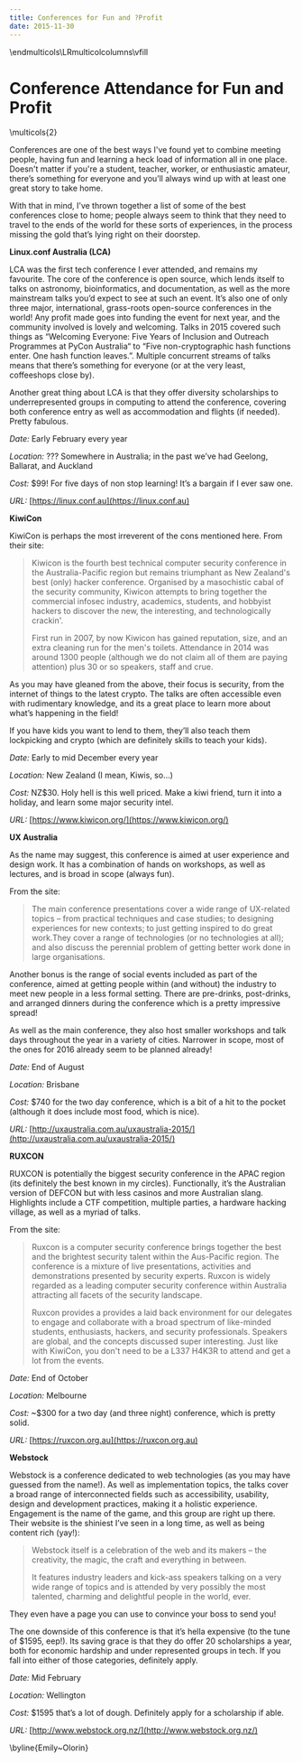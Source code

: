 ```yaml
---
title: Conferences for Fun and ?Profit
date: 2015-11-30
---
```


\endmulticols\LRmulticolcolumns\vfill

Conference Attendance for Fun and Profit
========================================

\multicols{2}

Conferences are one of the best ways I've found yet to combine meeting people, having fun and learning a heck load of information all in one place. Doesn't matter if you're a student, teacher,  worker, or enthusiastic amateur, there’s something for everyone and you’ll always wind up with at least one great story to take home.

With that in mind, I’ve thrown together a list of some of the best conferences close to home; people always seem to think that they need to travel to the ends of the world for these sorts of experiences, in the process missing the gold that’s lying right on their doorstep. 




**Linux.conf Australia (LCA)**

LCA was the first tech conference I ever attended, and remains my favourite. The core of the conference is open source, which lends itself to talks on astronomy, bioinformatics, and documentation, as well as the more mainstream talks you’d expect to see at such an event. It’s also one of only three major, international, grass-roots open-source conferences in the world! Any profit made goes into funding the event for next year, and the community involved is lovely and welcoming. Talks in 2015 covered such things as “Welcoming Everyone: Five Years of Inclusion and Outreach Programmes at PyCon Australia“ to “Five non-cryptographic hash functions enter. One hash function leaves.”. Multiple concurrent streams of talks means that there’s something for everyone (or at the very least, coffeeshops close by).

Another great thing about LCA is that they offer diversity scholarships to underrepresented groups in computing to attend the conference, covering both conference entry as well as accommodation and flights (if needed). Pretty fabulous.

*Date:* Early February every year

*Location:* ??? Somewhere in Australia; in the past we’ve had Geelong, Ballarat, and Auckland

*Cost:* $99! For five days of non stop learning! It’s a bargain if I ever saw one.

*URL:* [https://linux.conf.au](https://linux.conf.au)




**KiwiCon**

KiwiCon is perhaps the most irreverent of the cons mentioned here. From their site:

> Kiwicon is the fourth best technical computer security conference in the Australia-Pacific region but remains triumphant as New Zealand's best (only) hacker conference. Organised by a masochistic cabal of the security community, Kiwicon attempts to bring together the commercial infosec industry, academics, students, and hobbyist hackers to discover the new, the interesting, and technologically crackin'. 
>
> First run in 2007, by now Kiwicon has gained reputation, size, and an extra cleaning run for the men's toilets. Attendance in 2014 was around 1300 people (although we do not claim all of them are paying attention) plus 30 or so speakers, staff and crue.

As you may have gleaned from the above, their focus is security, from the internet of things to the latest crypto. The talks are often accessible even with rudimentary knowledge, and its a great place to learn more about what’s happening in the field!

If you have kids you want to lend to them, they’ll also teach them lockpicking and crypto (which are definitely skills to teach your kids).

*Date:* Early to mid December every year

*Location:* New Zealand (I mean, Kiwis, so…)

*Cost:* NZ$30. Holy hell is this well priced. Make a kiwi friend, turn it into a holiday, and learn some major security intel.

*URL:* [https://www.kiwicon.org/](https://www.kiwicon.org/)



**UX Australia**
 
As the name may suggest, this conference is aimed at user experience and design work. It has a combination of hands on workshops, as well as lectures, and is broad in scope (always fun).

From the site:

> The main conference presentations cover a wide range of UX-related topics – from practical techniques and case studies; to designing experiences for new contexts; to just getting inspired to do great work.They cover a range of technologies (or no technologies at all); and also discuss the perennial problem of getting better work done in large organisations.

Another bonus is the range of social events included as part of the conference, aimed at getting people within (and without) the industry to meet new people in a less formal setting. There are pre-drinks, post-drinks, and arranged dinners during the conference which is a pretty impressive spread!

As well as the main conference, they also host smaller workshops and talk days throughout the year in a variety of cities. Narrower in scope, most of the ones for 2016 already seem to be planned already!

*Date:* End of August

*Location:* Brisbane

*Cost:* $740 for the two day conference, which is a bit of a hit to the pocket (although it does include most food, which is nice).

*URL:* [http://uxaustralia.com.au/uxaustralia-2015/](http://uxaustralia.com.au/uxaustralia-2015/)



**RUXCON**

RUXCON is potentially the biggest security conference in the APAC region (its definitely the best known in my circles). Functionally, it’s the Australian version of DEFCON but with less casinos and more Australian slang. Highlights include a CTF competition, multiple parties, a hardware hacking village, as well as a myriad of talks. 

From the site:

> Ruxcon is a computer security conference brings together the best and the brightest security talent within the Aus-Pacific region. The conference is a mixture of live presentations, activities and demonstrations presented by security experts. Ruxcon is widely regarded as a leading computer security conference within Australia attracting all facets of the security landscape.
>
> Ruxcon provides a provides a laid back environment for our delegates to engage and collaborate with a broad spectrum of like-minded students, enthusiasts, hackers, and security professionals. 
Speakers are global, and the concepts discussed super interesting. Just like with KiwiCon, you don't need to be a L337 H4K3R to attend and get a lot from the events. 

*Date:* End of October

*Location:* Melbourne

*Cost:* ~$300 for a two day (and three night) conference, which is pretty solid. 

*URL:* [https://ruxcon.org.au](https://ruxcon.org.au)



**Webstock**

Webstock is a conference dedicated to web technologies (as you may have guessed from the name!). As well as implementation topics, the talks cover a broad range of interconnected fields such as  accessibility, usability, design and development practices, making it a holistic experience. Engagement is the name of the game, and this group are right up there. Their website is the shiniest I’ve seen in a long time, as well as being content rich (yay!):

> Webstock itself is a celebration of the web and its makers – the creativity, the magic, the craft and everything in between.
>
> It features industry leaders and kick-ass speakers talking on a very wide range of topics and is attended by very possibly the most talented, charming and delightful people in the world, ever. 

They even have a page you can use to convince your boss to send you!

The one downside of this conference is that it’s hella expensive (to the tune of $1595, eep!). Its saving grace is that they do offer 20 scholarships a year, both for economic hardship and under represented groups in tech. If you fall into either of those categories, definitely apply.  

*Date:* Mid February

*Location:* Wellington

*Cost:* $1595 that’s a lot of dough. Definitely apply for a scholarship if able.

*URL:* [http://www.webstock.org.nz/](http://www.webstock.org.nz/)


\byline{Emily~Olorin}
